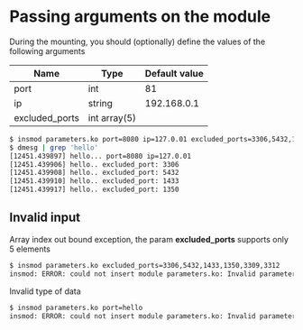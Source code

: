 # Passing arguments on the module
During the mounting, you should (optionally) define the values of the following arguments

| Name | Type | Default value |
| --- | --- | --- |
| port | int | 81 |
| ip | string      | 192.168.0.1 |
| excluded_ports | int array(5) |  |

```bash
$ insmod parameters.ko port=8080 ip=127.0.01 excluded_ports=3306,5432,1433,1350
$ dmesg | grep 'hello'
[12451.439897] hello... port=8080 ip=127.0.01
[12451.439906] hello.. excluded_port: 3306
[12451.439908] hello.. excluded_port: 5432
[12451.439910] hello.. excluded_port: 1433
[12451.439917] hello.. excluded_port: 1350
```

## Invalid input
Array index out bound exception, the param **excluded_ports** supports only 5 elements
```bash
$ insmod parameters.ko excluded_ports=3306,5432,1433,1350,3309,3312
insmod: ERROR: could not insert module parameters.ko: Invalid parameters
```

Invalid type of data
```bash
$ insmod parameters.ko port=hello
insmod: ERROR: could not insert module parameters.ko: Invalid parameters
```
